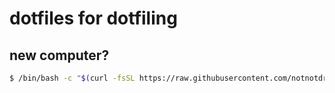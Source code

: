 # dotfiles for dotfiling

## new computer?
```bash
$ /bin/bash -c "$(curl -fsSL https://raw.githubusercontent.com/notnotdrew/dots/refs/heads/main/00_new_computer)"
```
